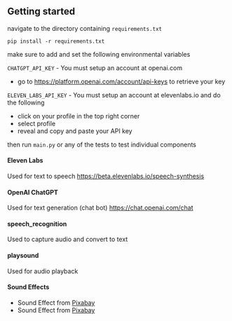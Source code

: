 ## Getting started
navigate to the directory containing `requirements.txt`
```
pip install -r requirements.txt
```

make sure to add and set the following environmental variables

`CHATGPT_API_KEY` - You must setup an account at openai.com 
- go to https://platform.openai.com/account/api-keys to retrieve your key

`ELEVEN_LABS_API_KEY` - You must setup an account at elevenlabs.io and do the following
- click on your profile in the top right corner
- select profile
- reveal and copy and paste your API key 

then run `main.py` or any of the tests to test individual components

#### Eleven Labs
Used for text to speech
https://beta.elevenlabs.io/speech-synthesis

#### OpenAI ChatGPT
Used for text generation (chat bot)
https://chat.openai.com/chat

#### speech_recognition
Used to capture audio and convert to text

#### playsound
Used for audio playback

#### Sound Effects
- Sound Effect from [Pixabay](https://pixabay.com/sound-effects/?utm_source=link-attribution&amp;utm_medium=referral&amp;utm_campaign=music&amp;utm_content=43045)
- Sound Effect from [Pixabay](https://pixabay.com/?utm_source=link-attribution&amp;utm_medium=referral&amp;utm_campaign=music&amp;utm_content=47178)